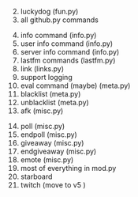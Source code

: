 <!-- 2. dogfact (fun.py) -->

2. luckydog (fun.py)
    <!-- 3. dog (fun.py) -->
    <!-- 4. coinflip (fun.py) -->
    <!-- 5. coinfliptimes (fun.py) -->
3. all github.py commands
 <!-- 7. help command lol (probably dont import from 2.x.x) -->
4. info command (info.py)
5. user info command (info.py)
6. server info command (info.py)
7. lastfm commands (lastfm.py)
8. link (links.py)
9. support logging
    <!-- 10. support (meta.py) -->
    <!-- 11. invite (meta.py) -->
    <!-- 17. ping (meta.py) -->
    <!-- 13. shutdown/restart (meta.py) // im just gonna use the github actions lol -->
    <!-- 19. patreon (meta.py) -->
10. eval command (maybe) (meta.py)
11. blacklist (meta.py)
12. unblacklist (meta.py)
13. afk (misc.py)
<!-- 24. per server prefixs -->
14. poll (misc.py)
15. endpoll (misc.py)
16. giveaway (misc.py)
17. endgiveaway (misc.py)
    <!-- 29. timebomb (misc.py) -->
    <!-- 21. vote (misc.py) -->
    <!-- 22. ownerprefix (misc.py) -->
    <!-- 21. overlay (misc.py) // scrapped -->
18. emote (misc.py)
19. most of everything in mod.py
20. starboard
21. twitch (move to v5 )
